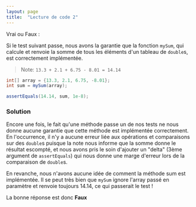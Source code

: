 ```yaml
---
layout: page
title:  "Lecture de code 2"
---
```

Vrai ou Faux :

Si le test suivant passe, nous avons la garantie que la fonction `mySum`, qui calcule et renvoie la somme de tous les éléments d'un tableau de `double`s, est correctement implémentée.
> Note: `13.3 + 2.1 + 6.75 - 8.01 = 14.14`

```java
int[] array = {13.3, 2.1, 6.75, -8.01};
int sum = mySum(array);

assertEquals(14.14, sum, 1e-8);
```

### Solution

Encore une fois, le fait qu'une méthode passe un de nos tests ne nous donne aucune garantie
que cette méthode est implémentée correctement. En l'occurrence, il n'y a aucune erreur liée
aux opérations et comparaisons sur des `double`s puisque la note nous informe que la
somme donne le résultat escompté, et nous avons pris le soin d'ajouter un "delta" (3ème argument
de `assertEquals`) qui nous donne une marge d'erreur lors de la comparaison de `double`s.

En revanche, nous n'avons aucune idée de comment la méthode sum est implémentée. Il se peut très bien
que `mySum` ignore l'array passé en paramètre et renvoie toujours 14.14, ce qui passerait le test !

La bonne réponse est donc **Faux**
